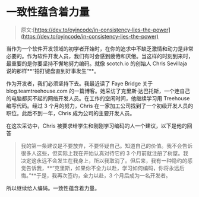 # 一致性蕴含着力量

> 原文:[https://dev.to/oyincode/in-consistency-lies-the-power](https://dev.to/oyincode/in-consistency-lies-the-power)

当作为一个软件开发领域的初学者开始时，在你的追求中不缺乏激情和动力是非常必要的。作为软件开发人员，我们有时会感到疲倦和厌倦。当这样的时刻到来时，最重要的是你要坚持不懈地努力编码。就像 scotch.io 的创始人 Chris Sevillaja 说的那样**“拍打键盘直到好事发生”**。

作为开发者，我们必须坚持下去。我最近读了 Faye Bridge 关于 blog.teamtreehouse.com 的一篇博客。她采访了克里斯·达巴托斯，一个连自己的电脑都买不起的网络开发人员。在工作的空闲时间，他继续学习用 Treehouse 编写代码。经过 3 个月的努力，Chris 在一家加工公司找到了一个初级开发人员的职位。此后不到一年，Chris 成为公司的主要开发人员。

在这次采访中，Chris 被要求给学生和刚刚学习编码的人一个建议，以下是他的回答

> 我的第一条建议是不要放弃，不要怀疑自己。知道自己的价值。我不会告诉很多人这些，但实际上我在开始认真对待它的 3 个月前就注册了树屋。我决定这永远不会发生在我身上，所以我取消了。但后来，我有一种隐约的感觉告诉我，**“克里斯，如果你不全力以赴，学习如何编码，你将永远后悔。”**于是，我再次签约，全力以赴，3 个月后成为一名开发者。

所以继续给人编码。一致性蕴含着力量。